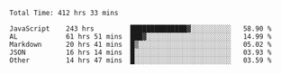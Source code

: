 
<!--START_SECTION:waka-->

```text
Total Time: 412 hrs 33 mins

JavaScript    243 hrs         ██████████████▓░░░░░░░░░░   58.90 %
AL            61 hrs 51 mins  ███▓░░░░░░░░░░░░░░░░░░░░░   14.99 %
Markdown      20 hrs 41 mins  █▒░░░░░░░░░░░░░░░░░░░░░░░   05.02 %
JSON          16 hrs 14 mins  █░░░░░░░░░░░░░░░░░░░░░░░░   03.93 %
Other         14 hrs 47 mins  █░░░░░░░░░░░░░░░░░░░░░░░░   03.59 %
```

<!--END_SECTION:waka-->











